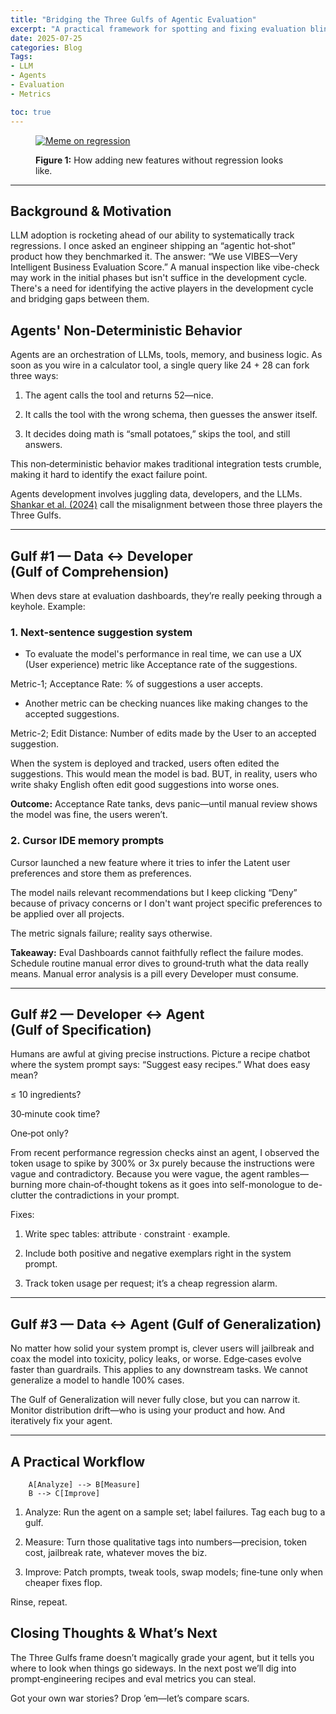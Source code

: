 ```yaml
---
title: "Bridging the Three Gulfs of Agentic Evaluation"
excerpt: "A practical framework for spotting and fixing evaluation blind spots in agentic LLM pipelines, based on Shankar et al.’s Three Gulfs model."
date: 2025-07-25
categories: Blog
Tags:
- LLM
- Agents
- Evaluation
- Metrics

toc: true
---
```


<figure>
  <a href="{{ site.url }}/{{ site.baseurl }}/assets/images/regression_evals.jpg">  <img src="{{ site.url }}/{{ site.baseurl }}/assets/images/regression_evals.jpg" alt="Meme on regression"></a>
  <figcaption>
    <p>
      <strong>Figure 1:</strong> How adding new features without regression looks like. 
    </p>
  </figcaption>
</figure>

---

## Background & Motivation

LLM adoption is rocketing ahead of our ability to systematically track regressions. I once asked an engineer shipping an “agentic hot‑shot” product how they benchmarked it. The answer: “We use VIBES—Very Intelligent Business Evaluation Score.” A manual inspection like vibe-check may work in the initial phases but isn't suffice in the development cycle. There's a need for identifying the active players in the development cycle and bridging gaps between them.

## Agents' Non-Deterministic Behavior

Agents are an orchestration of LLMs, tools, memory, and business logic. As soon as you wire in a calculator tool, a single query like 24 + 28 can fork three ways:

1. The agent calls the tool and returns 52—nice.


2. It calls the tool with the wrong schema, then guesses the answer itself.


3. It decides doing math is “small potatoes,” skips the tool, and still answers.



This non‑deterministic behavior makes traditional integration tests crumble,  making it hard to identify the exact failure point.

Agents development involves juggling data, developers, and the LLMs. [Shankar et al. (2024)](https://arxiv.org/abs/2504.14764) call the misalignment between those three players the Three Gulfs.


---

## Gulf #1 — Data ↔ Developer (Gulf of Comprehension)

When devs stare at evaluation dashboards, they’re really peeking through a keyhole. Example:

### 1. Next‑sentence suggestion system

* To evaluate the model's performance in real time, we can use a UX (User experience) metric like Acceptance rate of the suggestions. 

Metric-1; Acceptance Rate: % of suggestions a user accepts.

* Another metric can be checking nuances like making changes to the accepted suggestions. 

Metric-2; Edit Distance: Number of edits made by the User to an accepted suggestion. 

When the system is deployed and tracked, users often edited the suggestions. This would mean the model is bad. BUT, in reality, users who write shaky English often edit good suggestions into worse ones.

**Outcome:** Acceptance Rate tanks, devs panic—until manual review shows the model was fine, the users weren’t.


### 2. Cursor IDE memory prompts

Cursor launched a new feature where it tries to infer the Latent user preferences and store them as preferences. 

The model nails relevant recommendations but I keep clicking “Deny” because of privacy concerns or I don't want project specific preferences to be applied over all projects.

The metric signals failure; reality says otherwise.


**Takeaway:** Eval Dashboards cannot faithfully reflect the failure modes. Schedule routine manual error dives to ground‑truth what the data really means. Manual error analysis is a pill every Developer must consume. 


---

## Gulf #2 — Developer ↔ Agent (Gulf of Specification)

Humans are awful at giving precise instructions. Picture a recipe chatbot where the system prompt says: “Suggest easy recipes.” What does easy mean?

≤ 10 ingredients?

30‑minute cook time?

One‑pot only?

From recent performance regression checks ainst an agent, I observed the token usage to spike by 300% or 3x purely because the instructions were vague and contradictory.
Because you were vague, the agent rambles—burning more chain‑of‑thought tokens as it goes into self-monologue to de-clutter the contradictions in your prompt. 

Fixes:

1. Write spec tables: attribute · constraint · example.


2. Include both positive and negative exemplars right in the system prompt.


3. Track token usage per request; it’s a cheap regression alarm.


---

## Gulf #3 — Data ↔ Agent (Gulf of Generalization)

No matter how solid your system prompt is, clever users will jailbreak and coax the model into toxicity, policy leaks, or worse. Edge‑cases evolve faster than guardrails. This applies to any downstream tasks. We cannot generalize a model to handle 100% cases.

The Gulf of Generalization will never fully close, but you can narrow it. Monitor distribution drift—who is using your product and how. And iteratively fix your agent. 

---

## A Practical Workflow

```flowchart TD
    A[Analyze] --> B[Measure]
    B --> C[Improve]
```

1. Analyze: Run the agent on a sample set; label failures. Tag each bug to a gulf.


2. Measure: Turn those qualitative tags into numbers—precision, token cost, jailbreak rate, whatever moves the biz.


3. Improve: Patch prompts, tweak tools, swap models; fine‑tune only when cheaper fixes flop.



Rinse, repeat.


## Closing Thoughts & What’s Next

The Three Gulfs frame doesn’t magically grade your agent, but it tells you where to look when things go sideways. In the next post we’ll dig into prompt‑engineering recipes and eval metrics you can steal.

Got your own war stories? Drop ’em—let’s compare scars.

